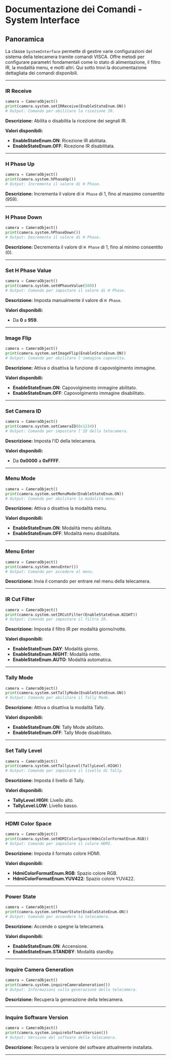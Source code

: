 # Documentazione dei Comandi - System Interface

## **Panoramica**
La classe `SystemInterface` permette di gestire varie configurazioni del sistema della telecamera tramite comandi VISCA. Offre metodi per configurare parametri fondamentali come lo stato di alimentazione, il filtro IR, la modalità menu, e molti altri. Qui sotto trovi la documentazione dettagliata dei comandi disponibili.

---

### **IR Receive**

```python
camera = CameraObject()
print(camera.system.setIRReceive(EnableStateEnum.ON))
# Output: Comando per abilitare la ricezione IR.
```

**Descrizione:** Abilita o disabilita la ricezione dei segnali IR.

**Valori disponibili:**
- **EnableStateEnum.ON**: Ricezione IR abilitata.
- **EnableStateEnum.OFF**: Ricezione IR disabilitata.

---

### **H Phase Up**

```python
camera = CameraObject()
print(camera.system.hPhaseUp())
# Output: Incrementa il valore di H Phase.
```

**Descrizione:** Incrementa il valore di `H Phase` di 1, fino al massimo consentito (959).

---

### **H Phase Down**

```python
camera = CameraObject()
print(camera.system.hPhaseDown())
# Output: Decrementa il valore di H Phase.
```

**Descrizione:** Decrementa il valore di `H Phase` di 1, fino al minimo consentito (0).

---

### **Set H Phase Value**

```python
camera = CameraObject()
print(camera.system.setHPhaseValue(500))
# Output: Comando per impostare il valore di H Phase.
```

**Descrizione:** Imposta manualmente il valore di `H Phase`.

**Valori disponibili:**
- Da **0** a **959**.

---

### **Image Flip**

```python
camera = CameraObject()
print(camera.system.setImageFlip(EnableStateEnum.ON))
# Output: Comando per abilitare l'immagine capovolta.
```

**Descrizione:** Attiva o disattiva la funzione di capovolgimento immagine.

**Valori disponibili:**
- **EnableStateEnum.ON**: Capovolgimento immagine abilitato.
- **EnableStateEnum.OFF**: Capovolgimento immagine disabilitato.

---

### **Set Camera ID**

```python
camera = CameraObject()
print(camera.system.setCameraID(0x1234))
# Output: Comando per impostare l'ID della telecamera.
```

**Descrizione:** Imposta l'ID della telecamera.

**Valori disponibili:**
- Da **0x0000** a **0xFFFF**.

---

### **Menu Mode**

```python
camera = CameraObject()
print(camera.system.setMenuMode(EnableStateEnum.ON))
# Output: Comando per abilitare la modalità menu.
```

**Descrizione:** Attiva o disattiva la modalità menu.

**Valori disponibili:**
- **EnableStateEnum.ON**: Modalità menu abilitata.
- **EnableStateEnum.OFF**: Modalità menu disabilitata.

---

### **Menu Enter**

```python
camera = CameraObject()
print(camera.system.menuEnter())
# Output: Comando per accedere al menu.
```

**Descrizione:** Invia il comando per entrare nel menu della telecamera.

---

### **IR Cut Filter**

```python
camera = CameraObject()
print(camera.system.setIRCutFilter(EnableStateEnum.NIGHT))
# Output: Comando per impostare il filtro IR.
```

**Descrizione:** Imposta il filtro IR per modalità giorno/notte.

**Valori disponibili:**
- **EnableStateEnum.DAY**: Modalità giorno.
- **EnableStateEnum.NIGHT**: Modalità notte.
- **EnableStateEnum.AUTO**: Modalità automatica.

---

### **Tally Mode**

```python
camera = CameraObject()
print(camera.system.setTallyMode(EnableStateEnum.ON))
# Output: Comando per abilitare il Tally Mode.
```

**Descrizione:** Attiva o disattiva la modalità Tally.

**Valori disponibili:**
- **EnableStateEnum.ON**: Tally Mode abilitato.
- **EnableStateEnum.OFF**: Tally Mode disabilitato.

---

### **Set Tally Level**

```python
camera = CameraObject()
print(camera.system.setTallyLevel(TallyLevel.HIGH))
# Output: Comando per impostare il livello di Tally.
```

**Descrizione:** Imposta il livello di Tally.

**Valori disponibili:**
- **TallyLevel.HIGH**: Livello alto.
- **TallyLevel.LOW**: Livello basso.

---

### **HDMI Color Space**

```python
camera = CameraObject()
print(camera.system.setHDMIColorSpace(HdmiColorFormatEnum.RGB))
# Output: Comando per impostare il colore HDMI.
```

**Descrizione:** Imposta il formato colore HDMI.

**Valori disponibili:**
- **HdmiColorFormatEnum.RGB**: Spazio colore RGB.
- **HdmiColorFormatEnum.YUV422**: Spazio colore YUV422.

---

### **Power State**

```python
camera = CameraObject()
print(camera.system.setPowerState(EnableStateEnum.ON))
# Output: Comando per accendere la telecamera.
```

**Descrizione:** Accende o spegne la telecamera.

**Valori disponibili:**
- **EnableStateEnum.ON**: Accensione.
- **EnableStateEnum.STANDBY**: Modalità standby.

---

### **Inquire Camera Generation**

```python
camera = CameraObject()
print(camera.system.inquireCameraGeneration())
# Output: Informazioni sulla generazione della telecamera.
```

**Descrizione:** Recupera la generazione della telecamera.

---

### **Inquire Software Version**

```python
camera = CameraObject()
print(camera.system.inquireSoftwareVersion())
# Output: Versione del software della telecamera.
```

**Descrizione:** Recupera la versione del software attualmente installata.

---

